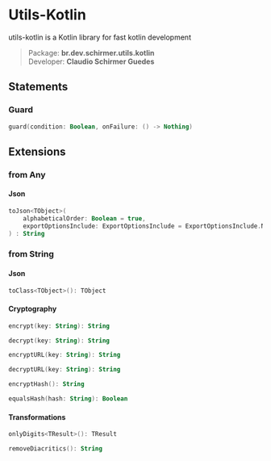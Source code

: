 # Utils-Kotlin
utils-kotlin is a Kotlin library for fast kotlin development

>Package: **br.dev.schirmer.utils.kotlin**<br/>
>Developer: **Claudio Schirmer Guedes**

## Statements

### Guard
```kotlin
guard(condition: Boolean, onFailure: () -> Nothing)
```

## Extensions

### from Any
#### Json
```kotlin
toJson<TObject>(
    alphabeticalOrder: Boolean = true,
    exportOptionsInclude: ExportOptionsInclude = ExportOptionsInclude.NON_EMPTY
) : String
```

### from String

#### Json
```kotlin
toClass<TObject>(): TObject
```

#### Cryptography
```kotlin
encrypt(key: String): String

decrypt(key: String): String

encryptURL(key: String): String

decryptURL(key: String): String

encryptHash(): String

equalsHash(hash: String): Boolean
```

#### Transformations
```kotlin
onlyDigits<TResult>(): TResult

removeDiacritics(): String
```
